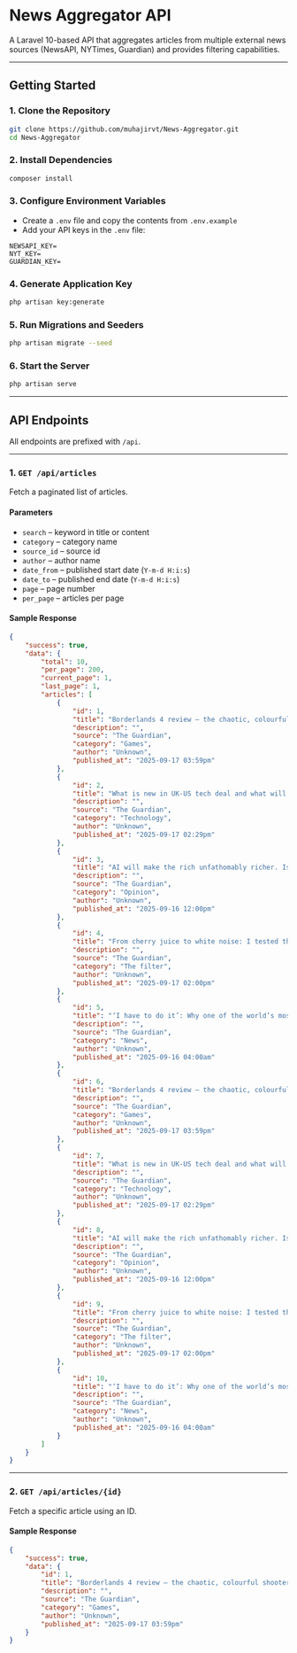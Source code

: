 # News Aggregator API

A Laravel 10-based API that aggregates articles from multiple external news sources (NewsAPI, NYTimes, Guardian) and provides filtering capabilities.

---

## Getting Started

### 1. Clone the Repository

```bash
git clone https://github.com/muhajirvt/News-Aggregator.git
cd News-Aggregator
```

### 2. Install Dependencies

```bash
composer install
```

### 3. Configure Environment Variables

- Create a `.env` file and copy the contents from `.env.example`
- Add your API keys in the `.env` file:

```
NEWSAPI_KEY=
NYT_KEY=
GUARDIAN_KEY=
```

### 4. Generate Application Key

```bash
php artisan key:generate
```

### 5. Run Migrations and Seeders

```bash
php artisan migrate --seed
```

### 6. Start the Server

```bash
php artisan serve
```

---

## API Endpoints

All endpoints are prefixed with `/api`.

---

### 1. `GET /api/articles`

Fetch a paginated list of articles.

#### Parameters

- `search` – keyword in title or content  
- `category` – category name  
- `source_id` – source id   
- `author` – author name  
- `date_from` – published start date (`Y-m-d H:i:s`)  
- `date_to` – published end date (`Y-m-d H:i:s`)  
- `page` – page number  
- `per_page` – articles per page  

#### Sample Response

```json
{
    "success": true,
    "data": {
        "total": 10,
        "per_page": 200,
        "current_page": 1,
        "last_page": 1,
        "articles": [
            {
                "id": 1,
                "title": "Borderlands 4 review – the chaotic, colourful shooter has finally grown up a little",
                "description": "",
                "source": "The Guardian",
                "category": "Games",
                "author": "Unknown",
                "published_at": "2025-09-17 03:59pm"
            },
            {
                "id": 2,
                "title": "What is new in UK-US tech deal and what will it mean for the British economy?",
                "description": "",
                "source": "The Guardian",
                "category": "Technology",
                "author": "Unknown",
                "published_at": "2025-09-17 02:29pm"
            },
            {
                "id": 3,
                "title": "AI will make the rich unfathomably richer. Is this really what we want? | Dustin Guastella",
                "description": "",
                "source": "The Guardian",
                "category": "Opinion",
                "author": "Unknown",
                "published_at": "2025-09-16 12:00pm"
            },
            {
                "id": 4,
                "title": "From cherry juice to white noise: I tested the most-hyped sleep aids – here’s what worked (and what didn’t)",
                "description": "",
                "source": "The Guardian",
                "category": "The filter",
                "author": "Unknown",
                "published_at": "2025-09-17 02:00pm"
            },
            {
                "id": 5,
                "title": "‘I have to do it’: Why one of the world’s most brilliant AI scientists left the US for China",
                "description": "",
                "source": "The Guardian",
                "category": "News",
                "author": "Unknown",
                "published_at": "2025-09-16 04:00am"
            },
            {
                "id": 6,
                "title": "Borderlands 4 review – the chaotic, colourful shooter has finally grown up a little",
                "description": "",
                "source": "The Guardian",
                "category": "Games",
                "author": "Unknown",
                "published_at": "2025-09-17 03:59pm"
            },
            {
                "id": 7,
                "title": "What is new in UK-US tech deal and what will it mean for the British economy?",
                "description": "",
                "source": "The Guardian",
                "category": "Technology",
                "author": "Unknown",
                "published_at": "2025-09-17 02:29pm"
            },
            {
                "id": 8,
                "title": "AI will make the rich unfathomably richer. Is this really what we want? | Dustin Guastella",
                "description": "",
                "source": "The Guardian",
                "category": "Opinion",
                "author": "Unknown",
                "published_at": "2025-09-16 12:00pm"
            },
            {
                "id": 9,
                "title": "From cherry juice to white noise: I tested the most-hyped sleep aids – here’s what worked (and what didn’t)",
                "description": "",
                "source": "The Guardian",
                "category": "The filter",
                "author": "Unknown",
                "published_at": "2025-09-17 02:00pm"
            },
            {
                "id": 10,
                "title": "‘I have to do it’: Why one of the world’s most brilliant AI scientists left the US for China",
                "description": "",
                "source": "The Guardian",
                "category": "News",
                "author": "Unknown",
                "published_at": "2025-09-16 04:00am"
            }
        ]
    }
}
```

---

### 2. `GET /api/articles/{id}`

Fetch a specific article using an ID.

#### Sample Response

```json
{
    "success": true,
    "data": {
        "id": 1,
        "title": "Borderlands 4 review – the chaotic, colourful shooter has finally grown up a little",
        "description": "",
        "source": "The Guardian",
        "category": "Games",
        "author": "Unknown",
        "published_at": "2025-09-17 03:59pm"
    }
}
```
